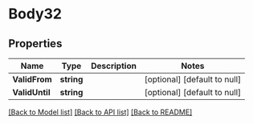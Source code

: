 # Body32

## Properties
Name | Type | Description | Notes
------------ | ------------- | ------------- | -------------
**ValidFrom** | **string** |  | [optional] [default to null]
**ValidUntil** | **string** |  | [optional] [default to null]

[[Back to Model list]](../README.md#documentation-for-models) [[Back to API list]](../README.md#documentation-for-api-endpoints) [[Back to README]](../README.md)

